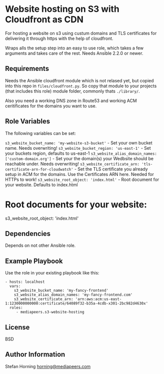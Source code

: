 # Website hosting on S3 with Cloudfront as CDN
For hosting a website on s3 using custum domains and TLS certificates for delivering it through https with the help of cloudfront.

Wraps alls the setup step into an easy to use role, which takes a few arguments and takes care of the rest.
Needs Ansible 2.2.0 or newer.

## Requirements
Needs the Ansible cloudfront module which is not relased yet, but copied into this repo in `files/cloudfront.py`.
So copy that module to your projects (that includes this role) module folder, commonly thats `./library/`.

Also you need a working DNS zone in Route53 and working ACM ceritificates for the domains you want to use.

## Role Variables
The following variables can be set:

`s3_website_bucket_name: 'my-website-s3-bucket'` - Set your own bucket name. Needs overwriting!
`s3_website_bucket_region: 'us-east-1'` - Set your buckets region, defaults to us-east-1
`s3_website_alias_domain_names: ['custom-domain.org']` - Set your the domain(s) your Wedbsite should be reachable under. Needs overwriting!
`s3_website_certificate_arn: 'tls-certificate-arn-for-cloudwatch'` - Set the TLS certificate you already setup in ACM for the domains. Use the Certificates ARN here. Needed for HTTPs to work!
`s3_website_root_object: 'index.html'` - Root document for your website. Defaults to index.html

# Root documents for your website:
s3_website_root_object: 'index.html'
## Dependencies
Depends on not other Ansible role.

## Example Playbook
Use the role in your existing playbook like this:

    - hosts: localhost
      vars:
        s3_website_bucket_name: 'my-fancy-frontend'
        s3_website_alias_domain_names: 'my-fancy-frontend.com'
        s3_website_certificate_arn: 'arn:aws:acm:us-east-1:1230000000000:certificate/64089f32-b35a-4cdb-x301-2bc982d4630x'
      roles:
         - mediapeers.s3-website-hosting

## License
BSD

## Author Information
Stefan Horning <horning@mediapeers.com>

